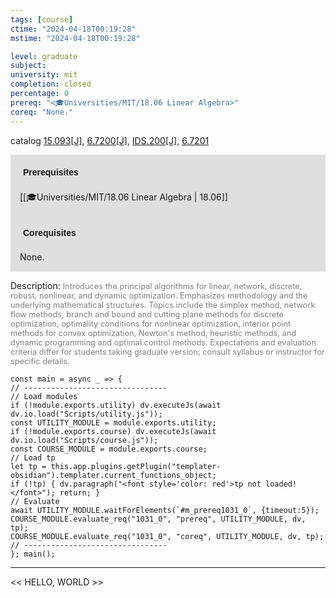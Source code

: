 ```yaml
---
tags: [course]
ctime: "2024-04-18T00:19:28"
mstime: "2024-04-18T00:19:28"

level: graduate
subject: 
university: mit
completion: closed
percentage: 0
prereq: "<🎓Universities/MIT/18.06 Linear Algebra>"
coreq: "None."
---
```


catalog [15.093[J]](http://student.mit.edu/catalog/m15a.html#15.093), [6.7200[J]](http://student.mit.edu/catalog/m6c.html#6.7200), [IDS.200[J]](http://student.mit.edu/catalog/mIDSa.html#IDS.200), [6.7201](http://student.mit.edu/catalog/m6c.html#6.7201)

<span style="display: block; padding: 15px; background-color: rgb(100, 100, 100, 0.2);"><font id="m_prereq1031_0" style="display: block; font-family: Arial, sans-serif; font-weight: bold; padding: 5px">Prerequisites</font><br><span id="prereq1031_0">[[🎓Universities/MIT/18.06 Linear Algebra | 18.06]]</span></span>
<span style="display: block; padding: 15px; background-color: rgb(100, 100, 100, 0.2);"><font id="m_coreq1031_0" style="display: block; font-family: Arial, sans-serif; font-weight: bold; padding: 5px">Corequisites</font><br><span id="coreq1031_0">None.</span></span>

<font style="">Description:</font>
<font style="color: grey; font-size: 0.8rem;">Introduces the principal algorithms for linear, network, discrete, robust, nonlinear, and dynamic optimization. Emphasizes methodology and the underlying mathematical structures. Topics include the simplex method, network flow methods, branch and bound and cutting plane methods for discrete optimization, optimality conditions for nonlinear optimization, interior point methods for convex optimization, Newton's method, heuristic methods, and dynamic programming and optimal control methods. Expectations and evaluation criteria differ for students taking graduate version; consult syllabus or instructor for specific details.</font>

```dataviewjs
const main = async _ => {
// --------------------------------
// Load modules
if (!module.exports.utility) dv.executeJs(await dv.io.load("Scripts/utility.js"));
const UTILITY_MODULE = module.exports.utility;
if (!module.exports.course) dv.executeJs(await dv.io.load("Scripts/course.js"));
const COURSE_MODULE = module.exports.course;
// Load tp
let tp = this.app.plugins.getPlugin("templater-obsidian").templater.current_functions_object;
if (!tp) { dv.paragraph("<font style='color: red'>tp not loaded!</font>"); return; }
// Evaluate
await UTILITY_MODULE.waitForElements(`#m_prereq1031_0`, {timeout:5});
COURSE_MODULE.evaluate_req("1031_0", "prereq", UTILITY_MODULE, dv, tp);
COURSE_MODULE.evaluate_req("1031_0", "coreq", UTILITY_MODULE, dv, tp);
// --------------------------------
}; main();
```

---

<< HELLO, WORLD >>
